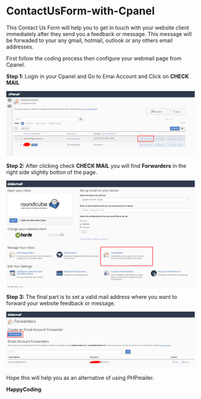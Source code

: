 # ContactUsForm-with-Cpanel
This Contact Us Form will help you to get in touch with your website client immediately after they send you a feedback or message. 
This message will be forwaded to your any gmail, hotmail, outlook or any others email addresses. 

First follow the coding process then configure your webmail page from Cpanel. 

**Step 1:**
Login in your Cpanel and Go to Emai Account and Click on **CHECK MAIL**

![](cpanel%20mailing.png)

**Step 2:**
After clicking check **CHECK MAIL** you will find **Forwarders** in the right side slightly botton of the page.

![](forwarders.png)

**Step 3:**
The final part is to set a valid mail address where you want to forward your website feedback or message.

![](forwared.png)

Hope this will help you as an alternative of using PHPmailer.

**HappyCoding**


